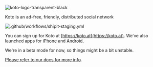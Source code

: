 ![koto-logo-transparent-black](https://user-images.githubusercontent.com/118036/89899037-fa331e00-dbe1-11ea-9e18-5710ee81c79e.png)

Koto is an ad-free, friendly, distributed social network

![.github/workflows/shipit-staging.yml](https://github.com/mreider/koto/workflows/.github/workflows/shipit-staging.yml/badge.svg)

You can sign up for Koto at [https://koto.at](https://koto.at). We've also launched apps for [iPhone](https://apps.apple.com/us/app/koto-social-network/id1530633715) and [Android](https://play.google.com/store/apps/details?id=koto.at&gl=AT).

We're in a beta mode for now, so things might be a bit unstable.

[Please refer to our docs for more info](https://docs.koto.at).

